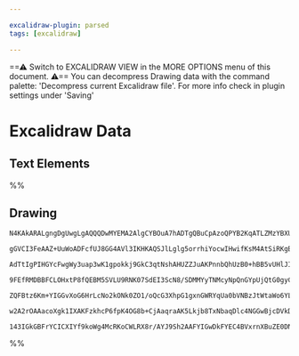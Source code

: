```yaml
---

excalidraw-plugin: parsed
tags: [excalidraw]

---
```

==⚠  Switch to EXCALIDRAW VIEW in the MORE OPTIONS menu of this document. ⚠== You can decompress Drawing data with the command palette: 'Decompress current Excalidraw file'. For more info check in plugin settings under 'Saving'


# Excalidraw Data

## Text Elements
%%
## Drawing
```compressed-json
N4KAkARALgngDgUwgLgAQQQDwMYEMA2AlgCYBOuA7hADTgQBuCpAzoQPYB2KqATLZMzYBXUtiRoIACyhQ4zZAHoFAc0JRJQgEYA6bGwC2CgF7N6hbEcK4OCtptbErHALRY8RMpWdx8Q1TdIEfARcZgRmBShcZQUebQAObQBmGjoghH0EDihmbgBtcDBQMBLoLChuCEAeDcAEfby8gCEEADM2QNQYYVQ9bMIOIQRUKDZUAE1hABUtBABdGdSSyFbs

gGVCI3FeAAZ+UuWoADFcfUJ8GG4AVl3IKHKAQSJlLglg5orrhiYocwIHwifKsM4AtSiRKgBrBAUAAiAGkGgApTAgm7wTZlTDvQqQZFoZw8eIAFmShPiWwAbISAOwXKk8HgATgZ5I+5zQPHJSW0VKppK28QAjALCVskhctlSPhQSOpuEl4uTuTwJUkkpSeLTBR9JAh/tJuBqPtZlMFuDtsRBmFBSGxIQBhNj4NqVADEAoQ7vdKIgmlw2HByhtQg4x

AdTtIgPIHGYcFwgWy3uap3wK1gpokkj9GkC3qtNshAHUZZJuAKPnnbQhUzB0+hBB5vUHlJIOOFcmgyxa2LHsGo2agBVtzYsIEGQ63mO3UP18PhywgEMQ5QrhR9GCx2M9UFT4mumKxOAA5Thibi88kEi4XBUfIRwYi4W5Lju8raEi5JQmEhl8j6EZjQukT7cNaAwfIGwhwAAksQU55DMHyaMIIYAKLBJk2RwQhFpEBw4LcDOc44Ww/qLtwzQEGEHw

9FEfRMDBBFCLOHxtP8fQEBM5SVLU9RNK07SdEI3ScN8/SDMMYyTNMcyNpQnGYpUjQtG0gyCcJvRiUMIzjEIUyaLMAAU0iyPISgUOZ2iCVA0y6AYCgAAIAGr/kIBAAAqwgAsgAlN6uEIAAErqzYVB22iGhauBCMMABK4TrJsoEIH+IZYJUuBbIm5CZAxaCEYUAC+4DYZAuBwHAqaPpsxQ3DqmSVI8+q7AwhBQg0foBmOoaOs6Egus0A2DSCEDYCI8

ZQFBtz6Km+YIGGvXoG6HrLcNo2kONk0ZO1/oQcG3XhpG1gxnGWRYqUa0bVNBzJtWtaWo6YLNRdp2bdN1qVkWxCyuyT1jS9U0zZWt3ovWj2FCNf3ZK9MXCM2E5Tp252QxNU0API9n2pZDr963/RkBwiUcJxnJcOOXfjIlrBsBrDpAz1Q1N8lQH8AIvC0Z108jr2VaQzPrWwFA6rgz7TkxRFI7jDMZChIZ3PzgshCLEBxjaVBk3j+hy6rExopUXXDc

w2A2rOAAacoXgk1IXAKFzkhcP6fpK4OG8b+CjAaqraAK5Lkjb8TxNbaqDlc4NGGwBjcDVkD0AQAyloV6tS/oMN7fDevIUuzWBiQVObMqWekDntzAmgIelNnxCeWwxAIDLuCaMEIsUfgVHgxX80RmgUcQA0jpK6Qyi+gZPACpKvCj9Q49j1s2gXL5HxxcoTFxnrg+4MPSQ7Lwm+TzwO+oDPc8QAn4P01AgOQuj3ycFOhHNc02UIHFqWFxwyiRxaWT

143IGkGBFrYCICXIYf9koWg4McRKoCWLRX8r/AYJ9Sh2AAFYIGwDkFYEC4BVxrnXBuZE0DN1bqUP03xGATHDvgD+I5YCIEqGEYI6DNzelGlaAwOs6F5TFh8J0pEm6UTASOfAoRmZMPIZQxis5CrgAKvwCASZghTmAEVAqQA=
```
%%